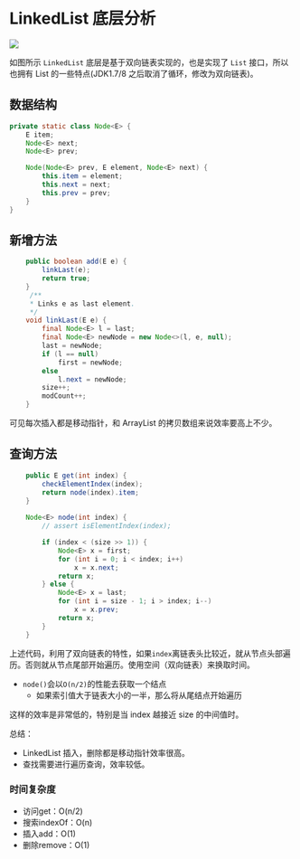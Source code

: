 # LinkedList 底层分析

![](https://ws4.sinaimg.cn/large/006tKfTcly1fqzb66c00gj30p7056q38.jpg)

如图所示 `LinkedList` 底层是基于双向链表实现的，也是实现了 `List` 接口，所以也拥有 List 的一些特点(JDK1.7/8 之后取消了循环，修改为双向链表)。
## 数据结构
```java
private static class Node<E> {
    E item;
    Node<E> next;
    Node<E> prev;

    Node(Node<E> prev, E element, Node<E> next) {
        this.item = element;
        this.next = next;
        this.prev = prev;
    }
}
```

## 新增方法

```java
    public boolean add(E e) {
        linkLast(e);
        return true;
    }
     /**
     * Links e as last element.
     */
    void linkLast(E e) {
        final Node<E> l = last;
        final Node<E> newNode = new Node<>(l, e, null);
        last = newNode;
        if (l == null)
            first = newNode;
        else
            l.next = newNode;
        size++;
        modCount++;
    }
```

可见每次插入都是移动指针，和 ArrayList 的拷贝数组来说效率要高上不少。

## 查询方法

```java
    public E get(int index) {
        checkElementIndex(index);
        return node(index).item;
    }
    
    Node<E> node(int index) {
        // assert isElementIndex(index);

        if (index < (size >> 1)) {
            Node<E> x = first;
            for (int i = 0; i < index; i++)
                x = x.next;
            return x;
        } else {
            Node<E> x = last;
            for (int i = size - 1; i > index; i--)
                x = x.prev;
            return x;
        }
    }
```

上述代码，利用了双向链表的特性，如果`index`离链表头比较近，就从节点头部遍历。否则就从节点尾部开始遍历。使用空间（双向链表）来换取时间。

- `node()`会以`O(n/2)`的性能去获取一个结点
    - 如果索引值大于链表大小的一半，那么将从尾结点开始遍历

这样的效率是非常低的，特别是当 index 越接近 size 的中间值时。

总结：

- LinkedList 插入，删除都是移动指针效率很高。
- 查找需要进行遍历查询，效率较低。

### 时间复杂度
* 访问get：O(n/2)
* 搜索indexOf：O(n)
* 插入add：O(1)
* 删除remove：O(1)
